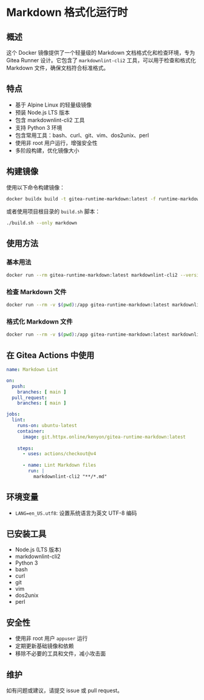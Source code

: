 # Markdown 格式化运行时

## 概述

这个 Docker 镜像提供了一个轻量级的 Markdown 文档格式化和检查环境，专为 Gitea Runner 设计。它包含了 `markdownlint-cli2` 工具，可以用于检查和格式化 Markdown 文件，确保文档符合标准格式。

## 特点

- 基于 Alpine Linux 的轻量级镜像
- 预装 Node.js LTS 版本
- 包含 markdownlint-cli2 工具
- 支持 Python 3 环境
- 包含常用工具：bash、curl、git、vim、dos2unix、perl
- 使用非 root 用户运行，增强安全性
- 多阶段构建，优化镜像大小

## 构建镜像

使用以下命令构建镜像：

```bash
docker buildx build -t gitea-runtime-markdown:latest -f runtime-markdown/Dockerfile .
```

或者使用项目根目录的 `build.sh` 脚本：

```bash
./build.sh --only markdown
```

## 使用方法

### 基本用法

```bash
docker run --rm gitea-runtime-markdown:latest markdownlint-cli2 --version
```

### 检查 Markdown 文件

```bash
docker run --rm -v $(pwd):/app gitea-runtime-markdown:latest markdownlint-cli2 /app/README.md
```

### 格式化 Markdown 文件

```bash
docker run --rm -v $(pwd):/app gitea-runtime-markdown:latest markdownlint-cli2 --fix /app/README.md
```

## 在 Gitea Actions 中使用

```yaml
name: Markdown Lint

on:
  push:
    branches: [ main ]
  pull_request:
    branches: [ main ]

jobs:
  lint:
    runs-on: ubuntu-latest
    container:
      image: git.httpx.online/kenyon/gitea-runtime-markdown:latest
    
    steps:
      - uses: actions/checkout@v4
      
      - name: Lint Markdown files
        run: |
          markdownlint-cli2 "**/*.md"
```

## 环境变量

- `LANG=en_US.utf8`: 设置系统语言为英文 UTF-8 编码

## 已安装工具

- Node.js (LTS 版本)
- markdownlint-cli2
- Python 3
- bash
- curl
- git
- vim
- dos2unix
- perl

## 安全性

- 使用非 root 用户 `appuser` 运行
- 定期更新基础镜像和依赖
- 移除不必要的工具和文件，减小攻击面

## 维护

如有问题或建议，请提交 issue 或 pull request。